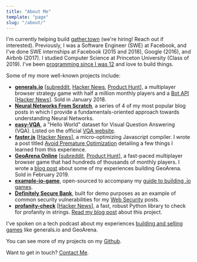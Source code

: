 ```yaml
---
title: "About Me"
template: "page"
slug: "/about/"
---
```


I'm currently helping build [gather.town](https://gather.town/) (we're hiring! Reach out if interested). Previously, I was a Software Engineer (SWE) at Facebook, and I've done SWE internships at Facebook (2015 and 2018), Google (2016), and Airbnb (2017). I studied Computer Science at Princeton University (Class of 2019). I've been [programming since I was 12](/blog/how-i-became-a-programmer/) and love to build things.

Some of my more well-known projects include:

- [**generals.io**](http://generals.io) [[subreddit](https://reddit.com/r/generalsio), [Hacker News](https://news.ycombinator.com/item?id=13145781), [Product Hunt](https://www.producthunt.com/posts/generals-io)], a multiplayer browser strategy game with half a million monthly players and a [Bot API](http://dev.generals.io) [[Hacker News](https://news.ycombinator.com/item?id=13562866)]. Sold in January 2018.
- [**Neural Networks From Scratch**](/series/neural-networks-from-scratch), a series of 4 of my most popular blog posts in which I provide a fundamentals-oriented approach towards understanding Neural Networks.
- [**easy-VQA**](/blog/easy-vqa/), a "Hello World" dataset for Visual Question Answering (VQA). Listed on the official [VQA website](https://visualqa.org/external.html).
- [**faster.js**](https://github.com/vzhou842/faster.js) [[Hacker News](https://news.ycombinator.com/item?id=16886494)], a micro-optimizing Javascript compiler. I wrote a post titled [Avoid Premature Optimization](/blog/avoid-premature-optimization/) detailing a few things I learned from this experience.
- [**GeoArena Online**](https://geoarena.online) [[subreddit](https://reddit.com/r/geoarena), [Product Hunt](https://www.producthunt.com/posts/geoarena-online)], a fast-paced multiplayer browser game that had hundreds of thousands of monthly players. I wrote a [blog post](/blog/why-you-should-use-webpack/) about some of my experiences building GeoArena. Sold in February 2019.
- [**example-io-game**](https://example-io-game.victorzhou.com/), open-sourced to accompany my [guide to building .io games](/blog/build-an-io-game-part-1/).
- [**Definitely Secure Bank**](https://dsb.victorzhou.com/), built for demo purposes as an example of common security vulnerabilities for my [Web Security](/tag/security/) posts.
- [**profanity-check**](https://github.com/vzhou842/profanity-check) [[Hacker News](https://news.ycombinator.com/item?id=18777950)], a fast, robust Python library to check for profanity in strings. [Read my blog post](/blog/better-profanity-detection-with-scikit-learn/) about this project.

I've spoken on a tech podcast about my experiences [building and selling games](/blog/creating-and-selling-io-games/) like generals.io and GeoArena.

You can see more of my projects on my [Github](https://github.com/vzhou842).

Want to get in touch? [Contact Me](/contact/).
